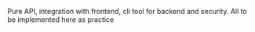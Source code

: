 Pure API, integration with frontend, cli tool for backend and security. All to be implemented here as practice
